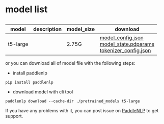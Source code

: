 #  model list

##  

| model  | description | model_size  | download         |
| --- | --- | --- | --- |
|t5-large|  | 2.75G | [model_config.json](https://bj.bcebos.com/paddlenlp/models/community/t5-large/model_config.json)<br>[model_state.pdparams](https://bj.bcebos.com/paddlenlp/models/community/t5-large/model_state.pdparams)<br>[tokenizer_config.json](https://bj.bcebos.com/paddlenlp/models/community/t5-large/tokenizer_config.json) |

or you can download all of model file with the following steps:

* install paddlenlp

```shell
pip install paddlenlp
```

* download model with cli tool

```shell
paddlenlp download --cache-dir ./pretrained_models t5-large
```

If you have any problems with it, you can post issue on [PaddleNLP](https://github.com/PaddlePaddle/PaddleNLP) to get support.
